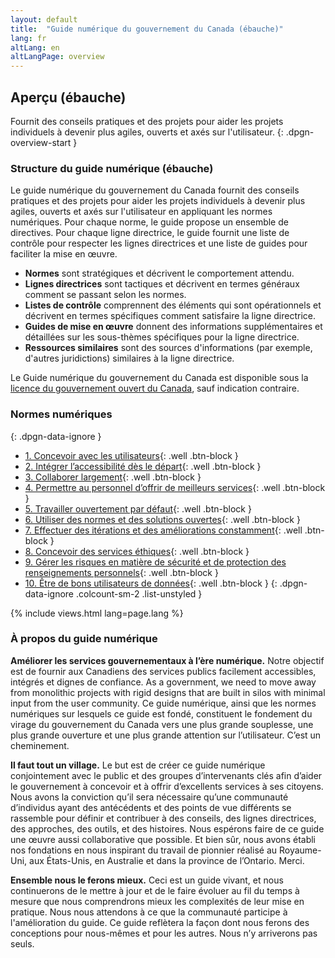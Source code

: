 ```yaml
---
layout: default
title:  "Guide numérique du gouvernement du Canada (ébauche)"
lang: fr
altLang: en
altLangPage: overview
---
```

<section class="dpgn-section-overview">

## Aperçu (ébauche)

Fournit des conseils pratiques et des projets pour aider les projets individuels à devenir plus agiles, ouverts et axés sur l'utilisateur.
{: .dpgn-overview-start }

<section class="dpgn-overview-start">

### Structure du guide numérique (ébauche)

Le guide numérique du gouvernement du Canada fournit des conseils pratiques et des projets pour aider les projets individuels à devenir plus agiles, ouverts et axés sur l'utilisateur en appliquant les normes numériques. Pour chaque norme, le guide propose un ensemble de directives. Pour chaque ligne directrice, le guide fournit une liste de contrôle pour respecter les lignes directrices et une liste de guides pour faciliter la mise en œuvre.

- **Normes** sont stratégiques et décrivent le comportement attendu.
- **Lignes directrices** sont tactiques et décrivent en termes généraux comment se passant selon les normes.
- **Listes de contrôle** comprennent des éléments qui sont opérationnels et décrivent en termes spécifiques comment satisfaire la ligne directrice.
- **Guides de mise en œuvre** donnent des informations supplémentaires et détaillées sur les sous-thèmes spécifiques pour la ligne directrice.
- **Ressources similaires** sont des sources d'informations (par exemple, d'autres juridictions) similaires à la ligne directrice.

Le Guide numérique du gouvernement du Canada est disponible sous la [licence du gouvernement ouvert du Canada](https://ouvert.canada.ca/fr/licence-du-gouvernement-ouvert-canada), sauf indication contraire.

</section>

<section class="dpgn-data-ignore">

<!-- markdownlint-disable MD022 -->
### Normes numériques
{: .dpgn-data-ignore }
<!-- markdownlint-enable MD022 -->

<!-- markdownlint-disable MD032 -->
- [1. Concevoir avec les utilisateurs](1-concevoir-avec-utilisateurs.md){: .well .btn-block }
- [2. Intégrer l’accessibilité dès le départ](2-integrer-accessibilite-des-depart.md){: .well .btn-block }
- [3. Collaborer largement](3-collaborer-largement.md){: .well .btn-block }
- [4. Permettre au personnel d’offrir de meilleurs services](4-permettre-personnel-offrir-meilleurs-services.md){: .well .btn-block }
- [5. Travailler ouvertement par défaut](5-travailler-ouvertement-par-defaut.md){: .well .btn-block }
- [6. Utiliser des normes et des solutions ouvertes](6-utiliser-normes-solutions-ouvertes.md){: .well .btn-block }
- [7. Effectuer des itérations et des améliorations constamment](7-effectuer-iterations-ameliorations-constamment.md){: .well .btn-block }
- [8. Concevoir des services éthiques](8-concevoir-services-ethiques.md){: .well .btn-block }
- [9. Gérer les risques en matière de sécurité et de protection des renseignements personnels](9-gerer-risques-matiere-securite-protection-renseignements-personnels.md){: .well .btn-block }
- [10. Être de bons utilisateurs de données](10-etre-bons-utilisateurs-donnees.md){: .well .btn-block }
{: .dpgn-data-ignore .colcount-sm-2 .list-unstyled }
<!-- markdownlint-enable MD032 -->

</section>

{% include views.html lang=page.lang %}

<section class="dpgn-overview-end">

### À propos du guide numérique

**Améliorer les services gouvernementaux à l’ère numérique.** Notre objectif est de fournir aux Canadiens des services publics facilement accessibles, intégrés et dignes de confiance. As a government, we need to move away from monolithic projects with rigid designs that are built in silos with minimal input from the user community. Ce guide numérique, ainsi que les normes numériques sur lesquels ce guide est fondé, constituent le fondement du virage du gouvernement du Canada vers une plus grande souplesse, une plus grande ouverture et une plus grande attention sur l’utilisateur. C’est un cheminement.

**Il faut tout un village.** Le but est de créer ce guide numérique conjointement avec le public et des groupes d’intervenants clés afin d’aider le gouvernement à concevoir et à offrir d’excellents services à ses citoyens. Nous avons la conviction qu’il sera nécessaire qu’une communauté d’individus ayant des antécédents et des points de vue différents se rassemble pour définir et contribuer à des conseils, des lignes directrices, des approches, des outils, et des histoires. Nous espérons faire de ce guide une œuvre aussi collaborative que possible. Et bien sûr, nous avons établi nos fondations en nous inspirant du travail de pionnier réalisé au Royaume-Uni, aux États-Unis, en Australie et dans la province de l’Ontario. Merci.

**Ensemble nous le ferons mieux.** Ceci est un guide vivant, et nous continuerons de le mettre à jour et de le faire évoluer au fil du temps à mesure que nous comprendrons mieux les complexités de leur mise en pratique. Nous nous attendons à ce que la communauté participe à l'amélioration du guide. Ce guide reflètera la façon dont nous ferons des conceptions pour nous-mêmes et pour les autres. Nous n’y arriverons pas seuls.

</section>
</section>
